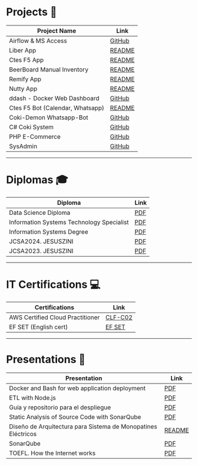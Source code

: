 # Projects 🚀

| Project Name                     | Link                                                                       |
| -------------------------------- | -------------------------------------------------------------------------- |
| Airflow & MS Access              | [GitHub](https://github.com/jesusandres31/data-engineering-coki)           |
| Liber App                        | [README](src/projects/liber-app/README.md)                                 |
| Ctes F5 App                      | [README](src/projects/ctes-f5-app/README.md)                               |
| BeerBoard Manual Inventory       | [README](src/projects/beerboard-manual-inventory/README.md)                |
| Remify App                       | [README](src/projects/remify-app/README.md)                                |
| Nutty App                        | [README](src/projects/nutty-app/README.md)                                 |
| ddash - Docker Web Dashboard     | [GitHub](https://github.com/jesusandres31/ddash-docker-web-dashboard)      |
| Ctes F5 Bot (Calendar, Whatsapp) | [README](src/projects/ctes-f5-wpp-bot/README.md)                           |
| Coki-Demon Whatsapp-Bot          | [GitHub](https://github.com/jesusandres31/coki-demon/)                     |
| C# Coki System                   | [GitHub](https://github.com/jesusandres31/C-Sharp-dotnet-WinForms-App)     |
| PHP E-Commerce                   | [GitHub](https://github.com/jesusandres31/LAMP-webstore-app-guitar-pedals) |
| SysAdmin                         | [GitHub](https://github.com/jesusandres31/sysadmin)                        |

---

# Diplomas 🎓

| Diploma                                   | Link                                                 |
| ----------------------------------------- | ---------------------------------------------------- |
| Data Science Diploma                      | [PDF](src/diplomas/Zini_Jesus_Andres_diplodatos.pdf) |
| Information Systems Technology Specialist | [PDF](src/diplomas/titulo-especializacion.pdf)       |
| Information Systems Degree                | [PDF](src/diplomas/titulo.zini_jesus_andres.pdf)     |
| JCSA2024. JESUSZINI                       | [PDF](src/diplomas/JesusZINI._firmado_firmado.pdf)   |
| JCSA2023. JESUSZINI                       | [PDF](src/diplomas/JCSA2023.%20JESUSZINI.pdf)        |

---

# IT Certifications 💻

| Certifications                   | Link                                                                                     |
| -------------------------------- | ---------------------------------------------------------------------------------------- |
| AWS Certified Cloud Practitioner | [CLF-C02](https://www.credly.com/badges/0f037eec-914c-48e6-b1cb-7fc87f0ce1c6/public_url) |
| EF SET (English cert)            | [EF SET](https://cert.efset.org/TKFvb6)                                                  |

---

# Presentations 📑

| Presentation                                                  | Link                                                                                    |
| ------------------------------------------------------------- | --------------------------------------------------------------------------------------- |
| Docker and Bash for web application deployment                | [PDF](src/presentations/Docker%20and%20Bash%20for%20web%20application%20deployment.pdf) |
| ETL with Node.js                                              | [PDF](src/presentations/ETL%20with%20Node.js.pdf)                                       |
| Guía y repositorio para el despliegue                         | [PDF](src/presentations/Guía%20y%20repositorio%20para%20el%20despliegue.pdf)            |
| Static Analysis of Source Code with SonarQube                 | [PDF](src/presentations/Static%20Analysis%20of%20Source%20Code%20with%20SonarQube.pdf)  |
| Diseño de Arquitectura para Sistema de Monopatines Eléctricos | [README](src/presentations/DAA/readme.md)                                               |
| SonarQube                                                     | [PDF](src/presentations/SonarQube.pdf)                                                  |
| TOEFL. How the Internet works                                 | [PDF](src/presentations/TOEFL.%20How%20the%20Internet%20works.pdf)                      |
